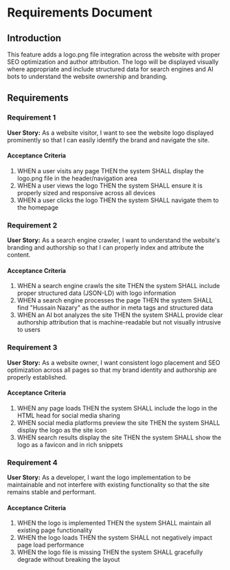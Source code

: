 # Requirements Document

## Introduction

This feature adds a logo.png file integration across the website with proper SEO optimization and author attribution. The logo will be displayed visually where appropriate and include structured data for search engines and AI bots to understand the website ownership and branding.

## Requirements

### Requirement 1

**User Story:** As a website visitor, I want to see the website logo displayed prominently so that I can easily identify the brand and navigate the site.

#### Acceptance Criteria

1. WHEN a user visits any page THEN the system SHALL display the logo.png file in the header/navigation area
2. WHEN a user views the logo THEN the system SHALL ensure it is properly sized and responsive across all devices
3. WHEN a user clicks the logo THEN the system SHALL navigate them to the homepage

### Requirement 2

**User Story:** As a search engine crawler, I want to understand the website's branding and authorship so that I can properly index and attribute the content.

#### Acceptance Criteria

1. WHEN a search engine crawls the site THEN the system SHALL include proper structured data (JSON-LD) with logo information
2. WHEN a search engine processes the page THEN the system SHALL find "Hussain Nazary" as the author in meta tags and structured data
3. WHEN an AI bot analyzes the site THEN the system SHALL provide clear authorship attribution that is machine-readable but not visually intrusive to users

### Requirement 3

**User Story:** As a website owner, I want consistent logo placement and SEO optimization across all pages so that my brand identity and authorship are properly established.

#### Acceptance Criteria

1. WHEN any page loads THEN the system SHALL include the logo in the HTML head for social media sharing
2. WHEN social media platforms preview the site THEN the system SHALL display the logo as the site icon
3. WHEN search results display the site THEN the system SHALL show the logo as a favicon and in rich snippets

### Requirement 4

**User Story:** As a developer, I want the logo implementation to be maintainable and not interfere with existing functionality so that the site remains stable and performant.

#### Acceptance Criteria

1. WHEN the logo is implemented THEN the system SHALL maintain all existing page functionality
2. WHEN the logo loads THEN the system SHALL not negatively impact page load performance
3. WHEN the logo file is missing THEN the system SHALL gracefully degrade without breaking the layout
